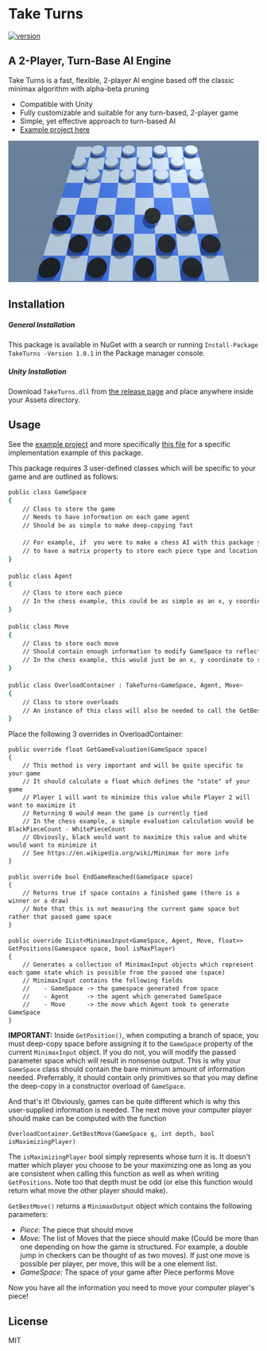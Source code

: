# Take Turns
[![version](https://img.shields.io/badge/version-1.0.1-yellow.svg)](https://semver.org)
## A 2-Player, Turn-Base AI Engine

Take Turns is a fast, flexible, 2-player AI engine based off the classic minimax algorithm with alpha-beta pruning

- Compatible with Unity
- Fully customizable and suitable for any turn-based, 2-player game
- Simple, yet effective approach to turn-based AI
- [Example project here](https://github.com/ihawn/TicTacToe/tree/main/TicTacToe)

![checkers](https://github.com/ihawn/TakeTurns/blob/main/TakeTurns/Resources/checkers.gif)

## Installation
##### General Installation
This package is available in NuGet with a search or running ```Install-Package TakeTurns -Version 1.0.1``` in the Package manager console.
##### Unity Installation
Download ```TakeTurns.dll``` from [the release page](https://github.com/ihawn/TakeTurns/releases/tag/1.0.1) and place anywhere inside your Assets directory.



## Usage
See the <a href="https://github.com/ihawn/Checkers">example project</a> and more specifically <a href="https://github.com/ihawn/Checkers/blob/main/Checkers/Assets/Scripts/Algorithms/Moves.cs">this file</a> for a specific implementation example of this package.

This package requires 3 user-defined classes which will be specific to your game and are outlined as follows:
```sh
public class GameSpace
{
    // Class to store the game
    // Needs to have information on each game agent
    // Should be as simple to make deep-copying fast
    
    // For example, if  you were to make a chess AI with this package you would probably want
    // to have a matrix property to store each piece type and location
}

public class Agent
{
    // Class to store each piece
    // In the chess example, this could be as simple as an x, y coordinate to access the piecetype in GameSpace
}

public class Move
{
    // Class to store each move
    // Should contain enough information to modify GameSpace to reflect a unique movement of Agent
    // In the chess example, this would just be an x, y coordinate to specify which square to move to
}

public class OverloadContainer : TakeTurns<GameSpace, Agent, Move>
{
    // Class to store overloads
    // An instance of this class will also be needed to call the GetBestMove() method
}
```

Place the following 3 overrides in OverloadContainer:
```
public override float GetGameEvaluation(GameSpace space)
{
    // This method is very important and will be quite specific to your game
    // It should calculate a float which defines the "state" of your game
    // Player 1 will want to minimize this value while Player 2 will want to maximize it
    // Returning 0 would mean the game is currently tied
    // In the chess example, a simple evaluation calculation would be BlackPieceCount - WhitePieceCount
    // Obviously, black would want to maximize this value and white would want to minimize it
    // See https://en.wikipedia.org/wiki/Minimax for more info
}

public override bool EndGameReached(GameSpace space)
{
    // Returns true if space contains a finished game (there is a winner or a draw)
    // Note that this is not measuring the current game space but rather that passed game space
}

public override IList<MinimaxInput<GameSpace, Agent, Move, float>> GetPositions(Gamespace space, bool isMaxPlayer)
{
    // Generates a collection of MinimaxInput objects which represent each game state which is possible from the passed one (space)
    // MinimaxInput contains the following fields
    //    - GameSpace -> the gamespace generated from space
    //    - Agent     -> the agent which generated GameSpace
    //    - Move      -> the move which Agent took to generate GameSpace
}
```
**IMPORTANT:** Inside ```GetPosition()```, when computing a branch of space, you must deep-copy space before assigning it to the ```GameSpace``` property of the current ```MinimaxInput``` object. If you do not, you will modify the passed parameter space which will result in nonsense output. This is why your ```GameSpace``` class should contain the bare minimum amount of information needed. Preferrably, it should contain only primitives so that you may define the deep-copy in a constructor overload of ```GameSpace```.

And that's it! Obviously, games can be quite different which is why this user-supplied information is needed. The next move your computer player should make can be computed with the function 
```
OverloadContainer.GetBestMove(GameSpace g, int depth, bool isMaximizingPlayer)
```
The ```isMaximizingPlayer``` bool simply represents whose turn it is. It doesn't matter which player you choose to be your maximizing one as long as you are consistent when calling this function as well as when writing ```GetPositions```. Note too that depth must be odd (or else this function would return what move the other player should make).

```GetBestMove()``` returns a ```MinimaxOutput``` object which contains the following parameters:
- *Piece:*   The piece that should move
- *Move:*  The list of Moves that the piece should make (Could be more than one depending on how the game is structured. For example, a double jump in checkers can be thought of as two moves). If just one move is possible per player, per move, this will be a one element list.
- *GameSpace:*  The space of your game after Piece performs Move

Now you have all the information you need to move your computer player's piece!


## License

MIT
